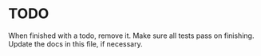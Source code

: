 # TODO

When finished with a todo, remove it. Make sure all tests pass on finishing. Update the docs in this file, if necessary.
